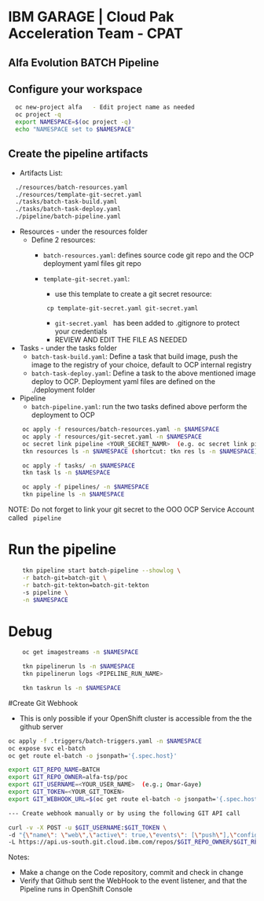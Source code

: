 # IBM GARAGE  |  Cloud Pak Acceleration Team  - CPAT
## Alfa Evolution BATCH Pipeline

## Configure your workspace
  ```bash
    oc new-project alfa   - Edit project name as needed
    oc project -q
    export NAMESPACE=$(oc project -q)
    echo "NAMESPACE set to $NAMESPACE"
```

## Create the pipeline artifacts
- Artifacts List:
```bash
  ./resources/batch-resources.yaml
  ./resources/template-git-secret.yaml
  ./tasks/batch-task-build.yaml
  ./tasks/batch-task-deploy.yaml
  ./pipeline/batch-pipeline.yaml
```

- Resources - under the resources folder
  - Define 2 resources: 
     - ``` batch-resources.yaml ```: defines source code git repo and the OCP deployment yaml files git repo
     - ``` template-git-secret.yaml ```: 
       - use this template to create a git secret resource: 
       
       ```  cp template-git-secret.yaml git-secret.yaml ```
       
       - ```git-secret.yaml ``` has been added to .gitignore to protect your credentials
       - REVIEW AND EDIT THE FILE AS NEEDED
- Tasks  - under the tasks folder
  - ``` batch-task-build.yaml ```: Define a task that build image, push the image to the registry of your choice, default to OCP internal registry
  - ``` batch-task-deploy.yaml ```: Define a task to the above mentioned image deploy to OCP. Deployment yaml files are defined on the ./deployment folder
- Pipeline
  - ``` batch-pipeline.yaml ```: run the two tasks defined above perform the deployment to OCP
  
```bash
    oc apply -f resources/batch-resources.yaml -n $NAMESPACE
    oc apply -f resources/git-secret.yaml -n $NAMESPACE
    oc secret link pipeline <YOUR_SECRET_NAMR>  (e.g. oc secret link pipeline git-infra-secret)
    tkn resources ls -n $NAMESPACE (shortcut: tkn res ls -n $NAMESPACE)

    oc apply -f tasks/ -n $NAMESPACE
    tkn task ls -n $NAMESPACE

    oc apply -f pipelines/ -n $NAMESPACE
    tkn pipeline ls -n $NAMESPACE
```
NOTE: Do not forget to link your git secret to the OOO OCP Service Account called ``` pipeline```

# Run the pipeline
```bash
    tkn pipeline start batch-pipeline --showlog \
    -r batch-git=batch-git \
    -r batch-git-tekton=batch-git-tekton 
    -s pipeline \
    -n $NAMESPACE
```
# Debug 
```bash
    oc get imagestreams -n $NAMESPACE

    tkn pipelinerun ls -n $NAMESPACE
    tkn pipelinerun logs <PIPELINE_RUN_NAME>

    tkn taskrun ls -n $NAMESPACE
```

#Create Git Webhook

- This is only possible if your OpenShift cluster is accessible from the the github server

```bash
oc apply -f .triggers/batch-triggers.yaml -n $NAMESPACE
oc expose svc el-batch
oc get route el-batch -o jsonpath='{.spec.host}'

export GIT_REPO_NAME=BATCH
export GIT_REPO_OWNER=alfa-tsp/poc
export GIT_USERNAME=<YOUR_USER_NAME>  (e.g.; Omar-Gaye)
export GIT_TOKEN=<YOUR_GIT_TOKEN>
export GIT_WEBHOOK_URL=$(oc get route el-batch -o jsonpath='{.spec.host}')

--- Create webhook manually or by using the following GIT API call

curl -v -X POST -u $GIT_USERNAME:$GIT_TOKEN \
-d "{\"name\": \"web\",\"active\": true,\"events\": [\"push\"],\"config\": {\"url\": \"https://$GIT_WEBHOOK_URL\",\"content_type\": \"json\",\"insecure_ssl\": \"0\"}}" \
-L https://api.us-south.git.cloud.ibm.com/repos/$GIT_REPO_OWNER/$GIT_REPO_NAME/hooks
```
Notes:

  - Make a change on the Code repository, commit and check in change
  - Verify that Github sent the WebHook to the event listener, and that the Pipeline runs in OpenShift Console
